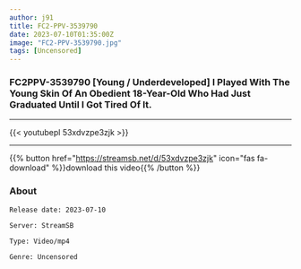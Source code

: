 ```yaml
---
author: j91
title: FC2-PPV-3539790
date: 2023-07-10T01:35:00Z
image: "FC2-PPV-3539790.jpg"
tags: [Uncensored]
---
```


### FC2PPV-3539790 [Young / Underdeveloped] I Played With The Young Skin Of An Obedient 18-Year-Old Who Had Just Graduated Until I Got Tired Of It.
___

{{< youtubepl 53xdvzpe3zjk >}}
___

{{% button href="https://streamsb.net/d/53xdvzpe3zjk" icon="fas fa-download" %}}download this video{{% /button %}}
### About

`Release date: 2023-07-10`

`Server: StreamSB`

`Type: Video/mp4`

`Genre:	Uncensored`